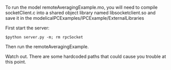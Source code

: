 To run the model remoteAveragingExample.mo, you will need to compile
socketClient.c into a shared object library named libsocketclient.so 
and save it in the modelicaIPCExamples/IPCExample/ExternalLibraries

First start the server:

    $python server.py -m; rm rpcSocket

Then run the remoteAveragingExample.

Watch out.  There are some hardcoded paths that could cause you trouble
at this point.
